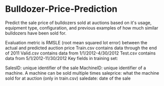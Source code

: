 # Bulldozer-Price-Prediction
Predict the sale price of bulldozers sold at auctions based on it's usage, equipment type, configuration, and previous examples of how much similar bulldozers have been sold for.

Evaluation metric is RMSLE (root mean squared lot error) between the actual and predicted auction price
Train.csv contains data through the end of 2011
Valid.csv contains data from 1/1/2012-4/30/2012
Test.csv contains data from 5/1/2012-11/30/2012
Key fields in training set:

SalesID: unique identifier of the sale
MachineID: unique identifier of a machine. A machine can be sold multiple times
saleprice: what the machine sold for at auction (only in train.csv)
saledate: date of the sale
